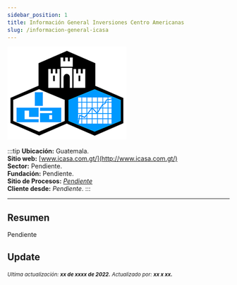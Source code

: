 ```yaml
---
sidebar_position: 1
title: Información General Inversiones Centro Americanas
slug: /informacion-general-icasa
---
```


![Icasa](./logo-icasa.png "Icasa")

:::tip
**Ubicación:** Guatemala.  
**Sitio web:** [www.icasa.com.gt/](http://www.icasa.com.gt/)  
**Sector:** Pendiente.  
**Fundación:** Pendiente.  
**Sitio de Procesos:** [_Pendiente_](http://procesos.bpmco.co)  
**Cliente desde:** _Pendiente_.
:::

---

## Resumen

Pendiente

## Update

<div class="ultima-actualizacion">
  <small>
    <i>
      Ultima actualización:
      <b> xx de xxxx de 2022.</b>
    </i>
  </small>

  <small>
    <i>
      Actualizado por:
      <b> xx x xx.</b>
    </i>
  </small>
</div>
